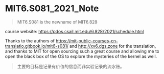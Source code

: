 # MIT6.S081_2021_Note

> MIT6.S081 is the newname of MIT6.828

course website: https://pdos.csail.mit.edu/6.828/2021/schedule.html

Thanks to the authors of https://mit-public-courses-cn-translatio.gitbook.io/mit6-s081/ and http://xv6.dgs.zone for the translation, and thanks to MIT for open sourcing such a great course and allowing me to open the black box of the OS to explore the mysteries of the kernel as well.

> 主要的目标是记录有价值的信息而非实验记录的流水账。